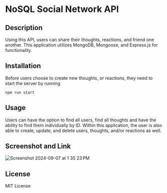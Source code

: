 # NoSQL Social Network API

## Description
Using this API, users can share their thoughts, reactions, and friend one another. This application utilizes MongoDB, Mongoose, and Express.js for functionality.

## Installation 
Before users choose to create new thoughts, or reactions, they need to start the server by running 

`npm run start`

## Usage 
Users can have the option to find all users, find all thoughts and have the ability to find them individually by ID. Within this application, the user is also able to create, update, and delete users, thoughts, and/or reactions as well.

## Screenshot and Link
![Screenshot 2024-09-07 at 1 35 23 PM](https://github.com/user-attachments/assets/454ea867-e430-47aa-93fc-599171fdcdd5)

## License
MIT License 
